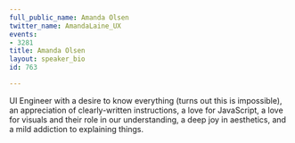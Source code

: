 ```yaml
---
full_public_name: Amanda Olsen
twitter_name: AmandaLaine_UX
events:
- 3281
title: Amanda Olsen
layout: speaker_bio
id: 763

---
```

UI Engineer with a desire to know everything (turns out this is impossible), an appreciation of clearly-written instructions, a love for JavaScript, a love for visuals and their role in our understanding, a deep joy in aesthetics, and a mild addiction to explaining things.